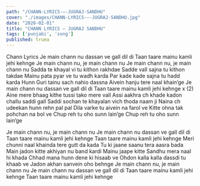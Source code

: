 ```yaml
---
path: "/CHANN-LYRICS-–-JUGRAJ-SANDHU"
cover: "./images/CHANN-LYRICS-–-JUGRAJ-SANDHU.jpg"
date: "2020-02-01"
title: "CHANN LYRICS – JUGRAJ SANDHU"
tags: ['punjabi', 'song']
published: truea
---
```


Chann Lyrics
Je main chann nu dassan ve gall dil di
Taan taare mainu kamli jehi kehnge
Je main chann nu, je main chann nu
Je main chann nu, je main chann nu
Sadda te khayal vi tu kithon rakhdae
Sadde vall sajna tu kithon takdae
Mainu pata pyar ve tu wadh karda
Par kade kade sajna tu hadd karda
Hunn Guri tainu sach nahio dassna
Aivein hanju tere naal khain’ge
Je main chann nu dassan ve gall dil di
Taan taare mainu kamli jehi kehnge x (2)
Aine mere bhaag kithe tussi tako mere vall
Assi aakhra ch khade kadon challu saddi gall
Saddi sochan te khayalan vich thoda naam ji
Naina ch udeekan hunn rehn pal pal
Dila varke tu aivein na farol ve
Kitte ohna tak pohchan na bol ve
Chup reh tu oho sunn lain’ge
Chup reh tu oho sunn lain’ge






Je main chann nu, je main chann nu
Je main chann nu dassan ve gall dil di
Taan taare mainu kamli jehi kehnge
Taan taare mainu kamli jehi kehnge
Meri chunni naal khainda tere gutt da kada
Tu ki jaane saanu tera aasra bada
Main jadon kitte akhiyan nu band kardi
Mainu jaape kitte Sandhu mera naal hi khada
Chhad mana hunn dene ki hisaab ve
Ohdon kalla kalla dassdi tu khaab ve
Jadon akhan sanvein oho behnge
Je main chann nu, je main chann nu
Je main chann nu dassan ve gall dil di
Taan taare mainu kamli jehi kehnge
Taan taare mainu kamli jehi kehnge
